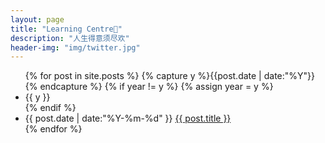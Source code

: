 ```yaml
---
layout: page
title: "Learning Centre🍪"
description: "人生得意须尽欢"
header-img: "img/twitter.jpg"
---
```



<ul class="listing">
{% for post in site.posts %}
{% capture y %}{{post.date | date:"%Y"}}{% endcapture %}
{% if year != y %}
{% assign year = y %}
<li class="listing-seperator">{{ y }}</li>
{% endif %}
<li class="listing-item">
<time datetime="{{ post.date | date:"%Y-%m-%d" }}">{{ post.date | date:"%Y-%m-%d" }}</time>
<a href="{{ post.url }}" title="{{ post.title }}">{{ post.title }}</a>
</li>
{% endfor %}
</ul>






